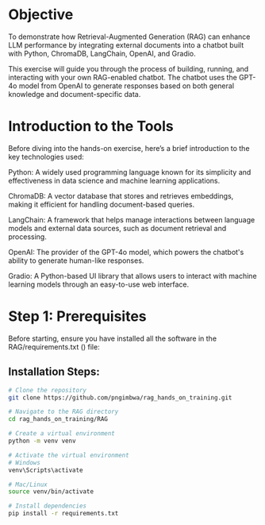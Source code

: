 # Objective
To demonstrate how Retrieval-Augmented Generation (RAG) can enhance LLM performance by integrating external documents into a chatbot built with Python, ChromaDB, LangChain, OpenAI, and Gradio.

This exercise will guide you through the process of building, running, and interacting with your own RAG-enabled chatbot. The chatbot uses the GPT-4o model from OpenAI to generate responses based on both general knowledge and document-specific data.

# Introduction to the Tools

Before diving into the hands-on exercise, here’s a brief introduction to the key technologies used:

Python: A widely used programming language known for its simplicity and effectiveness in data science and machine learning applications.

ChromaDB: A vector database that stores and retrieves embeddings, making it efficient for handling document-based queries.

LangChain: A framework that helps manage interactions between language models and external data sources, such as document retrieval and processing.

OpenAI: The provider of the GPT-4o model, which powers the chatbot's ability to generate human-like responses.

Gradio: A Python-based UI library that allows users to interact with machine learning models through an easy-to-use web interface.

# Step 1: Prerequisites

Before starting, ensure you have installed all the software in the RAG/requirements.txt () file:
## Installation Steps:
```bash
# Clone the repository
git clone https://github.com/pngimbwa/rag_hands_on_training.git

# Navigate to the RAG directory
cd rag_hands_on_training/RAG

# Create a virtual environment
python -m venv venv

# Activate the virtual environment
# Windows
venv\Scripts\activate

# Mac/Linux
source venv/bin/activate

# Install dependencies
pip install -r requirements.txt
